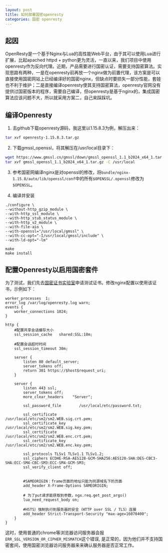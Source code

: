 ```yaml
---
layout: post
title: 如何部署国密openresty
categories: 国密 openresty
---
```


## 起因
OpenResty是一个基于Nginx与Lua的高性能Web平台，由于其可以使用Lua进行扩展，比起apached httpd + python更为灵活，一直以来，我们项目中使用openresty作为反向代理。近期，产品需要进行国密认证，需要支持国密算法。实现思路有两种，一是在openresty前再放一个nginx做为前置代理，该方案是可以直接使用国密网站上已经编译好的国密nginx，但缺点时要损失一部分性能，套娃也不利于维护；二是直接编译openresty使其支持国密算法，openresty官网没有提供过国密版本的程序，需要自己编译，但openresty是基于nginx的，集成国密算法应该问题不大，所以就采用方案二，自己来踩踩坑。

## 编译Openresty

1. 去github下载openresty源码，我这里以1.15.8.3为例，解压出来：
```sh
tar xvf openresty-1.15.8.3.tar.gz 
```

2. 下载gmssl_openssl，将其解压在/usr/local目录下：
```sh
wget https://www.gmssl.cn/gmssl/down/gmssl_openssl_1.1_b2024_x64_1.tar.gz
tar xvf gmssl_openssl_1.1_b2024_x64_1.tar.gz -C /usr/local
```

3. 参考国密网编译nginx是对openssl的修改，将`bundle/nginx-1.15.8/auto/lib/openssl/conf`中的所有`$OPENSSL/.openssl`修改为`$OPENSSL`。

4. 编译并安装

```
./configure \
--without-http_gzip_module \
--with-http_ssl_module \
--with-http_stub_status_module \
--with-http_v2_module \
--with-file-aio \
--with-openssl="/usr/local/gmssl" \
--with-cc-opt="-I/usr/local/gmssl/include" \
--with-ld-opt="-lm"

make
make install
```

## 配置Openresty以启用国密套件

为了测试，我们先去[国密证书实验室](https://www.gmcrt.cn/gmcrt/index.jsp)申请测试证书。修改nginx配置以使用该证书，示例如下：

```
worker_processes  1;
error_log /var/log/openresty.log warn;
events {
    worker_connections 1024;
}

http {
    #配置共享会话缓存大小
    ssl_session_cache   shared:SSL:10m;

    #配置会话超时时间
    ssl_session_timeout 30m;

    server {
        listen 80 default_server;
        server_tokens off;
        return 301 https://$host$request_uri;
    }

    server {
        listen 443 ssl;
        server_tokens off;
        more_clear_headers    "Server";

        ssl_password_file        /usr/local/etc/password.txt;

        ssl_certificate          /usr/local/etc/sm2/sm2.WEB.sig.crt.pem;
        ssl_certificate_key      /usr/local/etc/sm2/sm2.WEB.sig.key.pem;
        ssl_certificate          /usr/local/etc/sm2/sm2.WEB.enc.crt.pem;
        ssl_certificate_key      /usr/local/etc/sm2/sm2.WEB.enc.key.pem;

        ssl_protocols TLSv1 TLSv1.1 TLSv1.2;
        ssl_ciphers ECDHE-RSA-AES128-GCM-SHA256:AES128-SHA:DES-CBC3-SHA:ECC-SM4-CBC-SM3:ECC-SM4-GCM-SM3;
        ssl_verify_client off;


        #SAMEORIGIN：frame页面的地址只能为同源域名下的页面
        add_header X-Frame-Options SAMEORIGIN;

        # 为了put请求能获取到参数，ngx.req.get_post_args()
        lua_need_request_body on;

        #HSTS）强制执行到服务器的安全（HTTP over SSL / TLS）连接
        add_header Strict-Transport-Security "max-age=16070400";
    }
}
```

这时，使用普通的chrome等浏览器访问服务器会报`ERR_SSL_VERSION_OR_CIPHER_MISMATCH`这个错误, 是正常的，因为他们并不支持国密套间，使用国密浏览器访问服务器来来确认服务器是否正常工作。